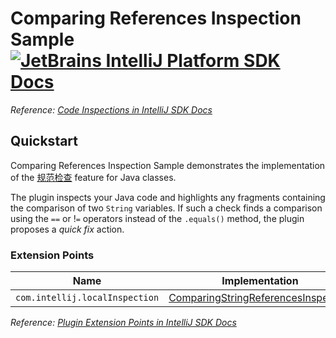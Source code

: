 # Comparing References Inspection Sample [![JetBrains IntelliJ Platform SDK Docs](https://jb.gg/badges/docs.svg)][docs]
*Reference: [Code Inspections in IntelliJ SDK Docs][docs:code_inspections]*

## Quickstart

Comparing References Inspection Sample demonstrates the implementation of the [规范检查][docs:code_inspections] feature for Java classes.

The plugin inspects your Java code and highlights any fragments containing the comparison of two `String` variables.
If such a check finds a comparison using the `==` or !`=` operators instead of the `.equals()` method, the plugin proposes a *quick fix* action.

### Extension Points

| Name                           | Implementation                                                                  | Extension Point Class                 |
|--------------------------------|---------------------------------------------------------------------------------|---------------------------------------|
| `com.intellij.localInspection` | [ComparingStringReferencesInspection][file:ComparingStringReferencesInspection] | `AbstractBaseJavaLocalInspectionTool` |

*Reference: [Plugin Extension Points in IntelliJ SDK Docs][docs:ep]*


[docs]: https://plugins.jetbrains.com/docs/intellij/
[docs:code_inspections]: https://plugins.jetbrains.com/docs/intellij/code-inspections.html
[docs:ep]: https://plugins.jetbrains.com/docs/intellij/plugin-extensions.html

[file:ComparingStringReferencesInspection]: ./src/main/java/org/intellij/sdk/codeInspection/ComparingStringReferencesInspection.java
